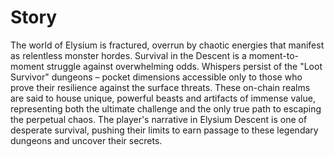 # Story

The world of Elysium is fractured, overrun by chaotic energies that manifest as relentless monster hordes. Survival in the Descent is a moment-to-moment struggle against overwhelming odds. Whispers persist of the "Loot Survivor" dungeons – pocket dimensions accessible only to those who prove their resilience against the surface threats. These on-chain realms are said to house unique, powerful beasts and artifacts of immense value, representing both the ultimate challenge and the only true path to escaping the perpetual chaos. The player's narrative in Elysium Descent is one of desperate survival, pushing their limits to earn passage to these legendary dungeons and uncover their secrets.

